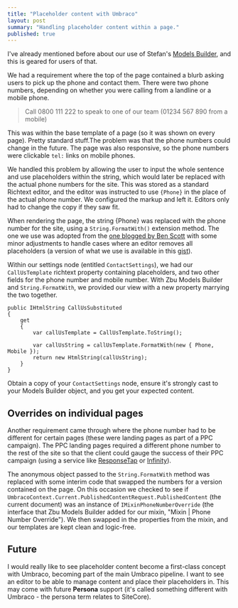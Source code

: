 ```yaml
---
title: "Placeholder content with Umbraco"
layout: post
summary: "Handling placeholder content within a page."
published: true
---
```


I've already mentioned before about our use of Stefan's [Models Builder](https://github.com/zpqrtbnk/Zbu.ModelsBuilder), and this is geared for users of that. 

We had a requirement where the top of the page contained a blurb asking users to pick up the phone and contact them. There were two phone numbers, 
depending on whether you were calling from a landline or a mobile phone. 

> Call 0800 111 222 to speak to one of our team (01234 567 890 from a mobile)

This was within the base template of a page (so it was shown on every page). Pretty standard stuff.The problem was that the phone numbers could change in the 
future. The page was also responsive, so the phone numbers were clickable `tel:` links on mobile phones.

We handled this problem by allowing the user to input the whole sentence and use placeholders within the string, which would later be replaced with the actual 
phone numbers for the site. This was stored as a standard Richtext editor, and the editor was instructed to use `{Phone}` in the place of the actual phone number.
We configured the markup and left it. Editors only had to change the copy if they saw fit.

When rendering the page, the string {Phone} was replaced with the phone number for the site, using a `String.FormatWith()` extension method. The one we use was adopted
from the [one blogged by Ben Scott](http://bendetat.com/the-greatest-string-formatwith-implementation-in-the-world.html) with some minor adjustments to handle cases where 
an editor removes all placeholders (a version of what we use is available in this [gist](https://gist.github.com/ryanlewis/ad28c52bc31aa5e32647)).

Within our settings node (entitled `ContactSettings`), we had our `CallUsTemplate` richtext property containing placeholders, and two other fields for the phone number and mobile number.
With Zbu Models Builder and `String.FormatWith`, we provided our view with a new property marrying the two together.

	public IHtmlString CallUsSubstituted
    {
        get
        {
            var callUsTemplate = CallUsTemplate.ToString();

            var callUsString = callUsTemplate.FormatWith(new { Phone, Mobile });
            return new HtmlString(callUsString);
        }
    } 
	
Obtain a copy of your `ContactSettings` node, ensure it's strongly cast to your Models Builder object, and you get your expected content.

## Overrides on individual pages

Another requirement came through where the phone number had to be different for certain pages (these were landing pages as part of a PPC campaign). The PPC landing
pages required a different phone number to the rest of the site so that the client could gauge the success of their PPC campaign (using a service like
[ResponseTap](https://www.responsetap.com/) or [Infinity](https://www.infinitycloud.com/)).

The anonymous object passed to the `String.FormatWith` method was replaced with some interim code that swapped the numbers for a version contained on the page. On this 
occasion we checked to see if `UmbracoContext.Current.PublishedContentRequest.PublishedContent` (the current document) was an instance of `IMixinPhoneNumberOverride`
(the interface that Zbu Models Builder added for our mixin, "Mixin | Phone Number Override"). We then swapped in the properties from the mixin, and our
templates are kept clean and logic-free.

## Future

I would really like to see placeholder content become a first-class concept with Umbraco, becoming part of the main Umbraco pipeline. I want to see an editor
to be able to manage content and place their placeholders in. This may come with future **Persona** support (it's called something different with Umbraco - the 
persona term relates to SiteCore). 